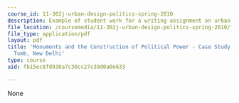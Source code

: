 ```yaml
---
course_id: 11-302j-urban-design-politics-spring-2010
description: Example of student work for a writing assignment on urban design politics.
file_location: /coursemedia/11-302j-urban-design-politics-spring-2010/fb15ec8fd930a7c30cc27c39d0a0e633_MIT11_302JS10_ansari1.pdf
file_type: application/pdf
layout: pdf
title: 'Monuments and the Construction of Political Power - Case Study: Humayun''s
  Tomb, New Delhi'
type: course
uid: fb15ec8fd930a7c30cc27c39d0a0e633

---
```

None